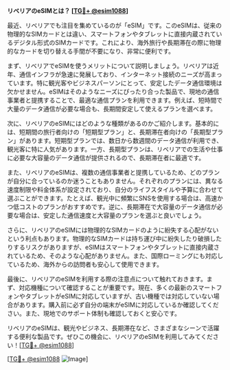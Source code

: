 **リベリアのeSIMとは？ [[TG💪+ @esim1088](https://t.me/s/esim1088)]**

最近、リベリアでも注目を集めているのが「eSIM」です。このeSIMは、従来の物理的なSIMカードとは違い、スマートフォンやタブレットに直接内蔵されているデジタル形式のSIMカードです。これにより、海外旅行や長期滞在の際に物理的なカードを切り替える手間が不要になり、非常に便利です。

まず、リベリアでeSIMを使うメリットについて説明しましょう。リベリアは近年、通信インフラが急速に発展しており、インターネット接続のニーズが高まっています。特に観光客やビジネスパーソンにとって、安定したデータ通信環境は欠かせません。eSIMはそのようなニーズにぴったり合った製品で、現地の通信事業者と提携することで、最適な通信プランを利用できます。例えば、短時間で大量のデータ通信が必要な場合も、長期間安定して使えるプランを選べます。

次に、リベリアのeSIMにはどのような種類があるのかご紹介します。基本的には、短期間の旅行者向けの「短期型プラン」と、長期滞在者向けの「長期型プラン」があります。短期型プランでは、数日から数週間のデータ通信が利用でき、観光客に特に人気があります。一方、長期型プランは、リベリアでの生活や仕事に必要な大容量のデータ通信が提供されるので、長期滞在者に最適です。

また、リベリアのeSIMは、複数の通信事業者と提携しているため、どのプランが自分に合っているのか迷うこともありません。それぞれのプランには、異なる速度制限や料金体系が設定されており、自分のライフスタイルや予算に合わせて選ぶことができます。たとえば、観光中に頻繁にSNSを使用する場合は、高速かつ低コストのプランがおすすめです。逆に、長期滞在で大容量のデータ通信が必要な場合は、安定した通信速度と大容量のプランを選ぶと良いでしょう。

さらに、リベリアのeSIMには物理的なSIMカードのように紛失する心配がないという利点もあります。物理的なSIMカードは持ち運び中に紛失したり破損したりするリスクがありますが、eSIMはスマートフォンやタブレットに直接内蔵されているため、そのような心配がありません。また、国際ローミングにも対応しているため、海外からの訪問者も安心して使用できます。

最後に、リベリアのeSIMを利用する際の注意点について触れておきます。まず、対応機種について確認することが重要です。現在、多くの最新のスマートフォンやタブレットがeSIMに対応していますが、古い機種では対応していない場合があります。購入前に必ず自分の端末がeSIMに対応しているか確認してください。また、現地でのサポート体制も確認しておくと安心です。

リベリアのeSIMは、観光やビジネス、長期滞在など、さまざまなシーンで活躍する便利な製品です。ぜひこの機会に、リベリアのeSIMを利用してみてください！[[TG💪+ @esim1088](https://t.me/s/esim1088)]

[[TG💪+ @esim1088](https://t.me/s/esim1088) ![Image](https://i.postimg.cc/Y0z9fWf4/image.png)]